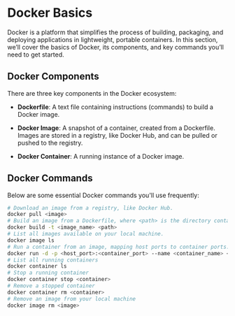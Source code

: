 # Docker Basics

Docker is a platform that simplifies the process of building, packaging, and deploying applications in lightweight, portable containers. In this section, we’ll cover the basics of Docker, its components, and key commands you’ll need to get started.

## Docker Components

There are three key components in the Docker ecosystem:

- **Dockerfile**: A text file containing instructions (commands) to build a Docker image.

- **Docker Image**: A snapshot of a container, created from a Dockerfile. Images are stored in a registry, like Docker Hub, and can be pulled or pushed to the registry.

- **Docker Container**: A running instance of a Docker image.

## Docker Commands

Below are some essential Docker commands you'll use frequently:

```bash
# Download an image from a registry, like Docker Hub.
docker pull <image>
# Build an image from a Dockerfile, where <path> is the directory containing the Dockerfile.
docker build -t <image_name> <path>
# List all images available on your local machine.
docker image ls
# Run a container from an image, mapping host ports to container ports.
docker run -d -p <host_port>:<container_port> --name <container_name> <image>
# List all running containers
docker container ls
# Stop a running container
docker container stop <container>
# Remove a stopped container
docker container rm <container>
# Remove an image from your local machine
docker image rm <image>
```
